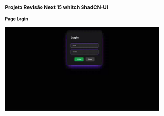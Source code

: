 ### Projeto Revisão Next 15 whitch ShadCN-UI

#### Page Login
<img src="./screens/login.png" alt="não carregou a imagem" />